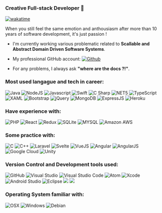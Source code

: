 ### Creative Full-stack Developer 👋

[![wakatime](https://wakatime.com/badge/user/0fe513c0-f0bb-46ec-ae03-349cfdf9019a.svg)](https://wakatime.com/@0fe513c0-f0bb-46ec-ae03-349cfdf9019a)

When you still feel the same emotion and anthousiasm after more than 10 years of software development, it's just passion !

*   I'm currently working various problematic related to **Scallable and Abstract Domain Driven Software Systems**.

*   My professional GitHub account: 
<a href="https://github.com/luidgigromat" ><img alt="Github" src="https://img.shields.io/badge/GitHub-181717?logo=GitHub&logoColor=&style=flat" /> </a>

*   For any problems, I always ask **"where are the docs ?!"**.

### Most used langague and tech in career:

<img alt="Java" src="https://img.shields.io/badge/Java-ED8B00?style=for-the-badge&logo=java&logoColor=white" /> <img alt="NodeJS" src="https://img.shields.io/badge/Node.js-43853D?style=for-the-badge&logo=node.js&logoColor=white" /> <img alt="Javascript" src="https://img.shields.io/badge/JavaScript-F7DF1E?style=for-the-badge&logo=javascript&logoColor=black" /> <img alt="Swift" src="https://img.shields.io/badge/Swift-FA7343?style=for-the-badge&logo=swift&logoColor=white" /> <img alt="C Sharp" src="https://img.shields.io/badge/C%23-239120?style=for-the-badge&logo=c-sharp&logoColor=white" /> <img alt="NET5" src="https://img.shields.io/badge/.NET-5C2D91?style=for-the-badge&logo=.net&logoColor=white" /> <img alt="TypeScript" src="https://img.shields.io/badge/C%23-239120?logo=c-sharp&logoColor=white&style=for-the-badge" /> <img alt="XAML" src="https://img.shields.io/badge/XAML-0C54C2?logo=XAML&logoColor=white&style=for-the-badge" /> <img alt="Bootstrap" src="https://img.shields.io/badge/Bootstrap-563D7C?style=for-the-badge&logo=bootstrap&logoColor=white" /> <img alt="jQuery" src="https://img.shields.io/badge/jQuery-0769AD?style=for-the-badge&logo=jquery&logoColor=white" /> <img alt="MongoDB" src="https://img.shields.io/badge/MongoDB-4EA94B?style=for-the-badge&logo=mongodb&logoColor=white" /> <img alt="ExpressJS" src="https://img.shields.io/badge/Express.js-404D59?style=for-the-badge" /> <img alt="Heroku" src="https://img.shields.io/badge/Heroku-430098?style=for-the-badge&logo=heroku&logoColor=white" />

### Have experience with:

<img alt="PHP" src="https://img.shields.io/badge/PHP-777BB4?style=for-the-badge&logo=php&logoColor=white" /> <img alt="React" src="https://img.shields.io/badge/React-20232A?style=for-the-badge&logo=react&logoColor=61DAFB" /> <img alt="Redux" src="https://img.shields.io/badge/Redux-593D88?style=for-the-badge&logo=redux&logoColor=white" /> <img alt="SQLite" src="https://img.shields.io/badge/SQLite-07405E?style=for-the-badge&logo=sqlite&logoColor=white" /> <img alt="MYSQL" src="https://img.shields.io/badge/MySQL-00000F?style=for-the-badge&logo=mysql&logoColor=white" /> <img alt="Amazon AWS" src="https://img.shields.io/badge/Amazon_AWS-232F3E?style=for-the-badge&logo=amazon-aws&logoColor=white" />

### Some practice with:

<img alt="C" src="https://img.shields.io/badge/C-00599C?style=for-the-badge&logo=c&logoColor=white" /> <img alt="C++" src="https://img.shields.io/badge/C%2B%2B-00599C?style=for-the-badge&logo=c%2B%2B&logoColor=white" /> <img alt="Laravel" src="https://img.shields.io/badge/Laravel-FF2D20?style=for-the-badge&logo=laravel&logoColor=white" /> <img alt="Svelte" src="https://img.shields.io/badge/Svelte-4A4A55?style=for-the-badge&logo=svelte&logoColor=FF3E00" /> <img alt="VueJS" src="https://img.shields.io/badge/Vue.js-35495E?style=for-the-badge&logo=vue.js&logoColor=4FC08D" /> <img alt="Angular" src="https://img.shields.io/badge/Angular-DD0031?style=for-the-badge&logo=angular&logoColor=white" /> <img alt="AngularJS" src="https://img.shields.io/badge/AngularJS-E23237?style=for-the-badge&logo=angularjs&logoColor=white" /> <img alt="Google Cloud" src="https://img.shields.io/badge/Google_Cloud-4285F4?style=for-the-badge&logo=google-cloud&logoColor=white" /> <img alt="Unity" src="https://img.shields.io/badge/Unity-100000?style=for-the-badge&logo=unity&logoColor=white" />

### Version Control and Development tools used:

<img alt="GitHub" src="https://img.shields.io/badge/GitHub-181717?logo=github&logoColor=white&style=flat" /> <img alt="Visual Studio" src="https://img.shields.io/badge/Visual Studio-5C2D91?logo=visual+studio&logoColor=white&style=flat" /> <img alt="Visual Studio Code" src="https://img.shields.io/badge/Visual Studio Code-007ACC?logo=visual+studio+code&logoColor=white&style=flat" /> <img alt="Atom" src="https://img.shields.io/badge/Atom-66595C?logo=atom&logoColor=white&style=flat" /> <img alt="Xcode" src="https://img.shields.io/badge/xCode-147EFB?logo=xcode&logoColor=white&style=flat" /> <img alt="Android Studio" src="https://img.shields.io/badge/Android Studio-3DDC84?logo=androidstudio&logoColor=white&style=flat" /> <img alt="Eclipse" src="https://img.shields.io/badge/eclipseide-2C2255?style=flat&logo=eclipseide&logoColor=white" /> <img src="https://img.shields.io/badge/npm-CB3837?style=flat&logo=npm&logoColor=white" /> <img src="https://img.shields.io/badge/Git-F05032?style=flat&logo=git&logoColor=white" />


### Operating System familiar with:

<img alt="OSX" src="https://img.shields.io/badge/OSX-000000?logo=apple&logoColor=white&style=for-the-badge" /> <img alt="Windows" src="https://img.shields.io/badge/Windows-0078D6?style=for-the-badge&logo=windows&logoColor=white" /> <img alt="Debian" src="https://img.shields.io/badge/Debian-A81D33?logo=Debian&logoColor=white&style=for-the-badge" />
